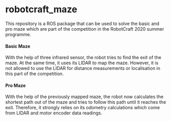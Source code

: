 # robotcraft_maze

This repository is a ROS package that can be used to solve the basic and pro maze which are part of the competition in the RobotCraft 2020 summer programme.

#### Basic Maze
With the help of three infrared sensor, the robot tries to find the exit of the maze. At the same time, it uses its LIDAR to map the maze. However, it is not allowed to use the LIDAR for distance measurements or localisation in this part of the competition.

#### Pro Maze
With the help of the previously mapped maze, the robot now calculates the shortest path out of the maze and tries to follow this path until it reaches the exit. Therefore, it strongly relies on its odometry calculations which come from LIDAR and motor encoder data readings.
